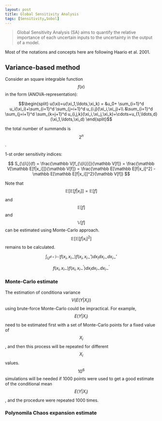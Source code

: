 ```yaml
---
layout: post
title: Global Sensitivity Analysis 
tags: [Sensitivity,Sobol]
---
```


>Global Sensitivity Analysis (SA) aims to quantify the relative importance of
>each uncertain inputs to the uncertainty in the output of a model.

Most of the notations and concepts here are following Haario et al. 2001.

## Variance-based method 
Consider an square integrable function $$f(x)$$ in the form
(ANOVA-representation):

$$\begin{split}
u(\xi)=u(\xi_1,\ldots,\xi_k) =
&u_0+ \sum_{i=1}^d u_i(\xi_i)+\sum_{i=1}^d \sum_{j=i+1}^d u_{i.j}(\xi_i,\xi_j)+\\
&\sum_{i=1}^d \sum_{j=i+1}^d \sum_{k=j+1}^d
u_{i,j,k}(\xi_i,\xi_j,\xi_k)+\cdots+u_{1,\ldots,d}(\xi_1,\ldots,\xi_d)
\end{split}$$

the total number of summands is $$2^n$$.

1-st order sensitivity indices:

$$
 S_{\{i\}}(f) = \frac{\mathbb V[f_{\{i\}}]}{\mathbb V[f]} 
 = \frac{\mathbb V[\mathbb E[f|x_i]]}{\mathbb V[f]}
 = \frac{\mathbb E[\mathbb E[f|x_i]^2] -\mathbb E[\mathbb E[f|x_i]]^2}{\mathbb
 V[f]}
$$

Note that $$\mathbb E[\mathbb E[f|x_i]]=\mathbb E[f]$$ and $$\mathbb E[f]$$ and
$$\mathbb V[f]$$ can be estimated using Monte-Carlo approach. 
$$\mathbb E[\mathbb E[f|x_i]^2]$$ remains to be calculated.

$$\int_{U^{d+|i \sim|}} f(x_i,x_{i\sim})f(x_i,x_{i\sim}')dx_i
dx_{i\sim}dx_{i\sim}'
$$ 

$$
f(x_i,x_{i\sim})f(x_i,x_{i\sim}^')dx_i
dx_{i\sim}dx_{i\sim}^'
$$

### Monte-Carlo estimate

The estimation of conditiona variance $$V(E(Y|X_i))$$ using brute-force
Monte-Carlo could be impractical. For example, $$E(Y|X_i)$$ need to be estimated
first with a set of Monte-Carlo points for a fixed value of $$X_i$$, and then
this process will be repeated for different $$X_i$$ values. $$10^6$$ simulations
will be needed if 1000 points were used to get a good estimate of the
conditional mean $$E(Y|X_i)$$, and the procedure were repeated 1000 times. 


### Polynomila Chaos expansion estimate
